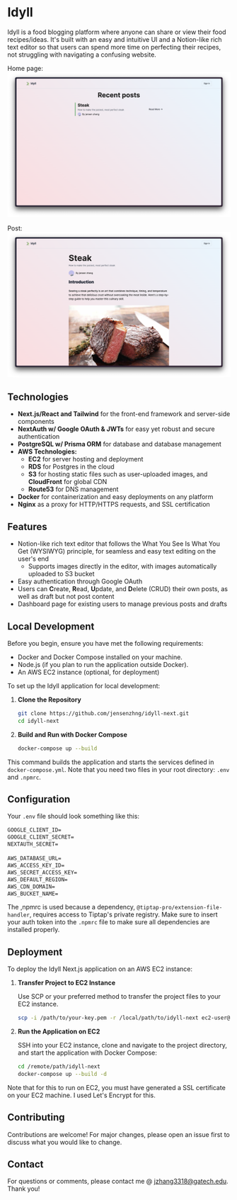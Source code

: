 
# Idyll 

Idyll is a food blogging platform where anyone can share or view their food recipes/ideas. It's built with an easy and intuitive UI and a Notion-like rich text editor so that users can spend more time on perfecting their recipes, not struggling with navigating a confusing website.

Home page:
![HomePage](/images/idyll_home.png)

Post:
![PostPage](/images/idyll_post.png)

## Technologies
- **Next.js/React and Tailwind** for the front-end framework and server-side components
- **NextAuth w/ Google OAuth & JWTs** for easy yet robust and secure authentication
- **PostgreSQL w/ Prisma ORM** for database and database management
- **AWS Technologies:**
    - **EC2** for server hosting and deployment 
    - **RDS** for Postgres in the cloud 
    - **S3** for hosting static files such as user-uploaded images, and **CloudFront** for global CDN
    - **Route53** for DNS management
- **Docker** for containerization and easy deployments on any platform
- **Nginx** as a proxy for HTTP/HTTPS requests, and SSL certification


## Features
- Notion-like rich text editor that follows the What You See Is What You Get (WYSIWYG) principle, for seamless and easy text editing on the user's end
    - Supports images directly in the editor, with images automatically uploaded to S3 bucket
- Easy authentication through Google OAuth
- Users can **C**reate, **R**ead, **U**pdate, and **D**elete (CRUD) their own posts, as well as draft but not post content
- Dashboard page for existing users to manage previous posts and drafts

## Local Development

Before you begin, ensure you have met the following requirements:

- Docker and Docker Compose installed on your machine.
- Node.js (if you plan to run the application outside Docker).
- An AWS EC2 instance (optional, for deployment)

To set up the Idyll application for local development:

1. **Clone the Repository**

    ```sh
    git clone https://github.com/jensenzhng/idyll-next.git
    cd idyll-next
    ```

2. **Build and Run with Docker Compose**

    ```sh
    docker-compose up --build
    ```

This command builds the application and starts the services defined in `docker-compose.yml`. Note that you need two files in your root directory: `.env` and `.npmrc`.

## Configuration

Your `.env` file should look something like this:
```
GOOGLE_CLIENT_ID=
GOOGLE_CLIENT_SECRET=
NEXTAUTH_SECRET=

AWS_DATABASE_URL=
AWS_ACCESS_KEY_ID=
AWS_SECRET_ACCESS_KEY=
AWS_DEFAULT_REGION=
AWS_CDN_DOMAIN=
AWS_BUCKET_NAME=
```
The ,npmrc is used because a dependency, `@tiptap-pro/extension-file-handler`, requires access to Tiptap's private registry. Make sure to insert your auth token into the `.npmrc` file to make sure all dependencies are installed properly.

## Deployment

To deploy the Idyll Next.js application on an AWS EC2 instance:

1. **Transfer Project to EC2 Instance**

    Use SCP or your preferred method to transfer the project files to your EC2 instance.

    ```sh
    scp -i /path/to/your-key.pem -r /local/path/to/idyll-next ec2-user@your-instance-public-ip:/remote/path
    ```

2. **Run the Application on EC2**

    SSH into your EC2 instance, clone and navigate to the project directory, and start the application with Docker Compose:

    ```sh
    cd /remote/path/idyll-next
    docker-compose up --build -d
    ```

Note that for this to run on EC2, you must have generated a SSL certificate on your EC2 machine. I used Let's Encrypt for this.


## Contributing

Contributions are welcome! For major changes, please open an issue first to discuss what you would like to change.


## Contact

For questions or comments, please contact me @ jzhang3318@gatech.edu. Thank you!
